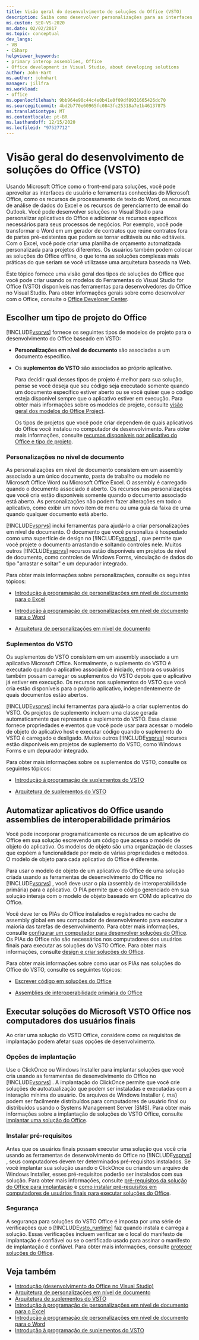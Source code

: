 ```yaml
---
title: Visão geral do desenvolvimento de soluções do Office (VSTO)
description: Saiba como desenvolver personalizações para as interfaces de usuário Microsoft Office familiares e ferramentas como os recursos de processamento de texto no Word e os recursos de análise de dados do Excel.
ms.custom: SEO-VS-2020
ms.date: 02/02/2017
ms.topic: conceptual
dev_langs:
- VB
- CSharp
helpviewer_keywords:
- primary interop assemblies, Office
- Office development in Visual Studio, about developing solutions
author: John-Hart
ms.author: johnhart
manager: jillfra
ms.workload:
- office
ms.openlocfilehash: 9bb964e90c44c4e0b41e0f09df8931665426dc70
ms.sourcegitcommit: 4bd2b770e60965fc0843fc25318a7e1b46137875
ms.translationtype: MT
ms.contentlocale: pt-BR
ms.lasthandoff: 12/15/2020
ms.locfileid: "97527712"
---
```

# <a name="office-solutions-development-overview-vsto"></a>Visão geral do desenvolvimento de soluções do Office (VSTO)
  Usando Microsoft Office como o front-end para soluções, você pode aproveitar as interfaces de usuário e ferramentas conhecidas do Microsoft Office, como os recursos de processamento de texto do Word, os recursos de análise de dados do Excel e os recursos de gerenciamento de email do Outlook. Você pode desenvolver soluções no Visual Studio para personalizar aplicativos do Office e adicionar os recursos específicos necessários para seus processos de negócios. Por exemplo, você pode transformar o Word em um gerador de contratos que reúne contratos fora de partes pré-existentes que podem se tornar editáveis ou não editáveis. Com o Excel, você pode criar uma planilha de orçamento automatizada personalizada para projetos diferentes. Os usuários também podem colocar as soluções do Office offline, o que torna as soluções complexas mais práticas do que seriam se você utilizasse uma arquitetura baseada na Web.

 Este tópico fornece uma visão geral dos tipos de soluções do Office que você pode criar usando os modelos do Ferramentas do Visual Studio for Office (VSTO) disponíveis nas ferramentas para desenvolvedores do Office no Visual Studio. Para obter informações gerais sobre como desenvolver com o Office, consulte o [Office Developer Center](https://developer.microsoft.com/office).

## <a name="choose-an-office-project-type"></a>Escolher um tipo de projeto do Office
 [!INCLUDE[vsprvs](../sharepoint/includes/vsprvs-md.md)] fornece os seguintes tipos de modelos de projeto para o desenvolvimento do Office baseado em VSTO:

- **Personalizações em nível de documento** são associadas a um documento específico.

- Os **suplementos do VSTO** são associados ao próprio aplicativo.

  Para decidir qual desses tipos de projeto é melhor para sua solução, pense se você deseja que seu código seja executado somente quando um documento específico estiver aberto ou se você quiser que o código esteja disponível sempre que o aplicativo estiver em execução. Para obter mais informações sobre os modelos de projeto, consulte [visão geral dos modelos do Office Project](../vsto/office-project-templates-overview.md).

  Os tipos de projetos que você pode criar dependem de quais aplicativos do Office você instalou no computador de desenvolvimento. Para obter mais informações, consulte [recursos disponíveis por aplicativo do Office e tipo de projeto](../vsto/features-available-by-office-application-and-project-type.md).

### <a name="document-level-customizations"></a>Personalizações no nível de documento
 As personalizações em nível de documento consistem em um assembly associado a um único documento, pasta de trabalho ou modelo no Microsoft Office Word ou Microsoft Office Excel. O assembly é carregado quando o documento associado é aberto. Os recursos nas personalizações que você cria estão disponíveis somente quando o documento associado está aberto. As personalizações não podem fazer alterações em todo o aplicativo, como exibir um novo item de menu ou uma guia da faixa de uma quando qualquer documento está aberto.

 [!INCLUDE[vsprvs](../sharepoint/includes/vsprvs-md.md)] inclui ferramentas para ajudá-lo a criar personalizações em nível de documento. O documento que você personaliza é hospedado como uma superfície de design no [!INCLUDE[vsprvs](../sharepoint/includes/vsprvs-md.md)] , que permite que você projete o documento arrastando e soltando controles nele. Muitos outros [!INCLUDE[vsprvs](../sharepoint/includes/vsprvs-md.md)] recursos estão disponíveis em projetos de nível de documento, como controles de Windows Forms, vinculação de dados do tipo "arrastar e soltar" e um depurador integrado.

 Para obter mais informações sobre personalizações, consulte os seguintes tópicos:

- [Introdução à programação de personalizações em nível de documento para o Excel](../vsto/getting-started-programming-document-level-customizations-for-excel.md)

- [Introdução à programação de personalizações em nível de documento para o Word](../vsto/getting-started-programming-document-level-customizations-for-word.md)

- [Arquitetura de personalizações em nível de documento](../vsto/architecture-of-document-level-customizations.md)

### <a name="vsto-add-ins"></a>Suplementos do VSTO
 Os suplementos do VSTO consistem em um assembly associado a um aplicativo Microsoft Office. Normalmente, o suplemento do VSTO é executado quando o aplicativo associado é iniciado, embora os usuários também possam carregar os suplementos do VSTO depois que o aplicativo já estiver em execução. Os recursos nos suplementos do VSTO que você cria estão disponíveis para o próprio aplicativo, independentemente de quais documentos estão abertos.

 [!INCLUDE[vsprvs](../sharepoint/includes/vsprvs-md.md)] inclui ferramentas para ajudá-lo a criar suplementos do VSTO. Os projetos de suplemento incluem uma classe gerada automaticamente que representa o suplemento do VSTO. Essa classe fornece propriedades e eventos que você pode usar para acessar o modelo de objeto do aplicativo host e executar código quando o suplemento do VSTO é carregado e desligado. Muitos outros [!INCLUDE[vsprvs](../sharepoint/includes/vsprvs-md.md)] recursos estão disponíveis em projetos de suplemento do VSTO, como Windows Forms e um depurador integrado.

 Para obter mais informações sobre os suplementos do VSTO, consulte os seguintes tópicos:

- [Introdução à programação de suplementos do VSTO](../vsto/getting-started-programming-vsto-add-ins.md)

- [Arquitetura de suplementos do VSTO](../vsto/architecture-of-vsto-add-ins.md)

## <a name="automate-office-applications-by-using-primary-interop-assemblies"></a>Automatizar aplicativos do Office usando assemblies de interoperabilidade primários
 Você pode incorporar programaticamente os recursos de um aplicativo do Office em sua solução escrevendo um código que acessa o modelo de objeto do aplicativo. Os modelos de objeto são uma organização de classes que expõem a funcionalidade por meio de várias propriedades e métodos. O modelo de objeto para cada aplicativo do Office é diferente.

 Para usar o modelo de objeto de um aplicativo do Office de uma solução criada usando as ferramentas de desenvolvimento do Office no [!INCLUDE[vsprvs](../sharepoint/includes/vsprvs-md.md)] , você deve usar o pia (assembly de interoperabilidade primária) para o aplicativo. O PIA permite que o código gerenciado em sua solução interaja com o modelo de objeto baseado em COM do aplicativo do Office.

 Você deve ter os PIAs do Office instalados e registrados no cache de assembly global em seu computador de desenvolvimento para executar a maioria das tarefas de desenvolvimento. Para obter mais informações, consulte [configurar um computador para desenvolver soluções do Office](../vsto/configuring-a-computer-to-develop-office-solutions.md). Os PIAs do Office não são necessários nos computadores dos usuários finais para executar as soluções do VSTO Office. Para obter mais informações, consulte [design e criar soluções do Office](../vsto/designing-and-creating-office-solutions.md).

 Para obter mais informações sobre como usar os PIAs nas soluções do Office do VSTO, consulte os seguintes tópicos:

- [Escrever código em soluções do Office](../vsto/writing-code-in-office-solutions.md)

- [Assemblies de interoperabilidade primária do Office](../vsto/office-primary-interop-assemblies.md)

## <a name="run-microsoft-vsto-office-solutions-on-end-user-computers"></a>Executar soluções do Microsoft VSTO Office nos computadores dos usuários finais
 Ao criar uma solução do VSTO Office, considere como os requisitos de implantação podem afetar suas opções de desenvolvimento.

### <a name="deployment-options"></a>Opções de implantação
 Use o ClickOnce ou Windows Installer para implantar soluções que você cria usando as ferramentas de desenvolvimento do Office no [!INCLUDE[vsprvs](../sharepoint/includes/vsprvs-md.md)] . A implantação do ClickOnce permite que você crie soluções de autoatualização que podem ser instaladas e executadas com a interação mínima do usuário. Os arquivos de Windows Installer (*. msi*) podem ser facilmente distribuídos para computadores de usuário final ou distribuídos usando o Systems Management Server (SMS). Para obter mais informações sobre a implantação de soluções do VSTO Office, consulte [implantar uma solução do Office](../vsto/deploying-an-office-solution.md).

### <a name="install-prerequisites"></a>Instalar pré-requisitos
 Antes que os usuários finais possam executar uma solução que você cria usando as ferramentas de desenvolvimento do Office no [!INCLUDE[vsprvs](../sharepoint/includes/vsprvs-md.md)] , seus computadores devem ter determinados pré-requisitos instalados. Se você implantar sua solução usando o ClickOnce ou criando um arquivo de Windows Installer, esses pré-requisitos poderão ser instalados com sua solução. Para obter mais informações, consulte [pré-requisitos da solução do Office para implantação](/previous-versions/bb608617(v=vs.110)) e [como instalar pré-requisitos em computadores de usuários finais para executar soluções do Office](/previous-versions/bb608608(v=vs.110)).

### <a name="security"></a>Segurança
 A segurança para soluções do VSTO Office é imposta por uma série de verificações que o [!INCLUDE[vsto_runtime](../vsto/includes/vsto-runtime-md.md)] faz quando instala e carrega a solução. Essas verificações incluem verificar se o local do manifesto de implantação é confiável ou se o certificado usado para assinar o manifesto de implantação é confiável. Para obter mais informações, consulte [proteger soluções do Office](../vsto/securing-office-solutions.md).

## <a name="see-also"></a>Veja também
- [Introdução &#40;desenvolvimento do Office no Visual Studio&#41;](../vsto/getting-started-office-development-in-visual-studio.md)
- [Arquitetura de personalizações em nível de documento](../vsto/architecture-of-document-level-customizations.md)
- [Arquitetura de suplementos do VSTO](../vsto/architecture-of-vsto-add-ins.md)
- [Introdução à programação de personalizações em nível de documento para o Excel](../vsto/getting-started-programming-document-level-customizations-for-excel.md)
- [Introdução à programação de personalizações em nível de documento para o Word](../vsto/getting-started-programming-document-level-customizations-for-word.md)
- [Introdução à programação de suplementos do VSTO](../vsto/getting-started-programming-vsto-add-ins.md)

